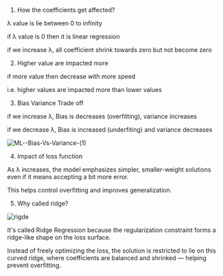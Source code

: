 1. How the coefficients get affected?

λ value is lie between 0 to infinity

if λ value is 0 then it is linear regression

if we increase λ, all coefficient shrink towards zero but not become zero


2. Higher value are impacted more

if more value then decrease with more speed

i.e. higher values are impacted more than lower values


3. Bias Variance Trade off

if we increase λ, Bias is decreases (overfitting), variance increases

if we decrease λ, Bias is increased (underfiting) and variance decreases 

![ML--Bias-Vs-Variance-(1)](https://github.com/user-attachments/assets/b1b4bb00-8d7a-4b4a-ae87-fee59789f067)


4. Impact of loss function

As λ increases, the model emphasizes simpler, smaller-weight solutions even if it means accepting a bit more error.

This helps control overfitting and improves generalization.


5. Why called ridge?
   
![rigde](https://github.com/user-attachments/assets/fcd3e74b-e24b-4b15-9c6a-33957dba4272)

It's called Ridge Regression because the regularization constraint forms a ridge-like shape on the loss surface. 

Instead of freely optimizing the loss, the solution is restricted to lie on this curved ridge, where coefficients are balanced and shrinked — helping prevent overfitting.
